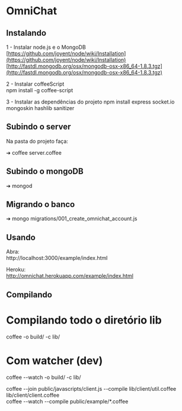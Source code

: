 # OmniChat

## Instalando

  1 - Instalar node.js e o MongoDB  
    [https://github.com/joyent/node/wiki/Installation](https://github.com/joyent/node/wiki/Installation)  
    [http://fastdl.mongodb.org/osx/mongodb-osx-x86_64-1.8.3.tgz](http://fastdl.mongodb.org/osx/mongodb-osx-x86_64-1.8.3.tgz)  
  
  2 - Instalar coffeeScript  
    npm install -g coffee-script  
  
  3 - Instalar as dependências do projeto
    npm install express socket.io mongoskin hashlib sanitizer
                           
## Subindo o server

  Na pasta do projeto faça:
    
  ➔ coffee server.coffee

## Subindo o mongoDB

  ➔ mongod
  
## Migrando o banco

  ➔ mongo migrations/001_create_omnichat_account.js  
     
## Usando

  Abra:  
    http://localhost:3000/example/index.html
  
  Heroku:  
    http://omnichat.herokuapp.com/example/index.html

## Compilando
  
  # Compilando todo o diretório lib  
  coffee -o build/ -c lib/  
  
  # Com watcher (dev)  
  coffee --watch -o build/ -c lib/  
  
  coffee --join public/javascripts/client.js --compile lib/client/util.coffee lib/client/client.coffee  
  coffee --watch --compile public/example/*.coffee  
  
  
  
  
  
  
  
  
  
  
  
  
  
  
  
  
  
  
  
  
  
  
  